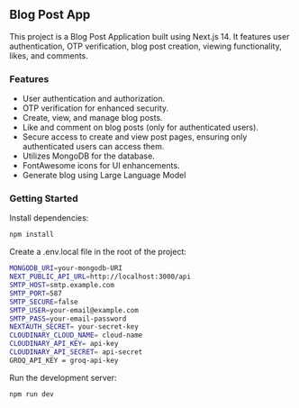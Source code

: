 ## Blog Post App
This project is a Blog Post Application built using Next.js 14. It features user authentication, OTP verification, blog post creation, viewing functionality, likes, and comments.

### Features
- User authentication and authorization.
- OTP verification for enhanced security.
- Create, view, and manage blog posts.
- Like and comment on blog posts (only for authenticated users).
- Secure access to create and view post pages, ensuring only authenticated users can access them.
- Utilizes MongoDB for the database.
- FontAwesome icons for UI enhancements.
- Generate blog using Large Language Model



### Getting Started

Install dependencies:
```bash
npm install
```

Create a .env.local file in the root of the project:
```bash
MONGODB_URI=your-mongodb-URI
NEXT_PUBLIC_API_URL=http://localhost:3000/api
SMTP_HOST=smtp.example.com
SMTP_PORT=587
SMTP_SECURE=false
SMTP_USER=your-email@example.com
SMTP_PASS=your-email-password
NEXTAUTH_SECRET= your-secret-key
CLOUDINARY_CLOUD_NAME= cloud-name
CLOUDINARY_API_KEY= api-key
CLOUDINARY_API_SECRET= api-secret
GROQ_API_KEY = groq-api-key
```

Run the development server:
```bash
npm run dev
```


